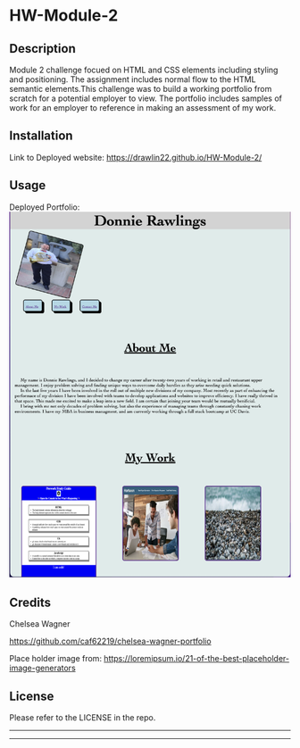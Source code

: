 # HW-Module-2

## Description

Module 2 challenge focued on HTML and CSS elements including styling and positioning. The assignment includes normal flow to the HTML semantic elements.This challenge was to build a working portfolio from scratch for a potential employer to view. The portfolio includes samples of work for an employer to reference in making an assessment of my work.


## Installation

Link to Deployed website:
https://drawlin22.github.io/HW-Module-2/


## Usage
Deployed Portfolio:
![Deployed POrtfolio](<assets/img/Deployed Portfolilo.png>)

## Credits


Chelsea Wagner

https://github.com/caf62219/chelsea-wagner-portfolio

Place holder image from:
https://loremipsum.io/21-of-the-best-placeholder-image-generators

## License

Please refer to the LICENSE in the repo.

---
---







